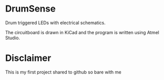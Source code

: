# DrumSense
Drum triggered LEDs with electrical schematics.

The circuitboard is drawn in KiCad and the program is written using Atmel Studio.

# Disclaimer
This is my first project shared to github so bare with me

